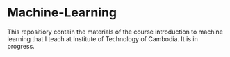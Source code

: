 # Machine-Learning

This repositiory contain the materials of the course introduction to machine learning that I teach at Institute of Technology of Cambodia. It is in progress.
